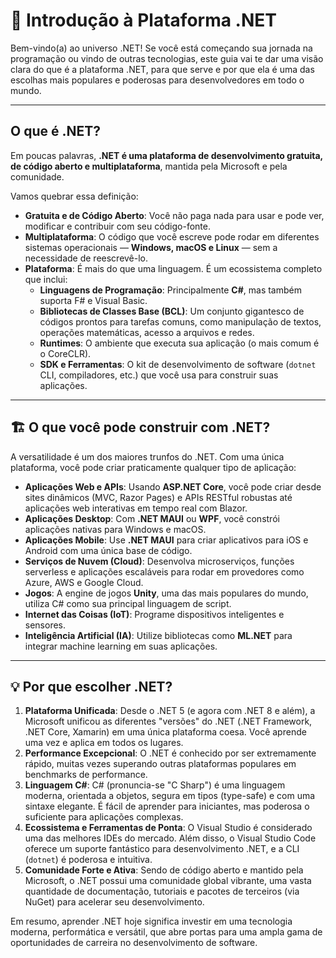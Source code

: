 # 🚀 Introdução à Plataforma .NET

Bem-vindo(a) ao universo .NET! Se você está começando sua jornada na programação ou vindo de outras tecnologias, este guia vai te dar uma visão clara do que é a plataforma .NET, para que serve e por que ela é uma das escolhas mais populares e poderosas para desenvolvedores em todo o mundo.

---

## O que é .NET?

Em poucas palavras, **.NET é uma plataforma de desenvolvimento gratuita, de código aberto e multiplataforma**, mantida pela Microsoft e pela comunidade.

Vamos quebrar essa definição:

- **Gratuita e de Código Aberto**: Você não paga nada para usar e pode ver, modificar e contribuir com seu código-fonte.
- **Multiplataforma**: O código que você escreve pode rodar em diferentes sistemas operacionais — **Windows, macOS e Linux** — sem a necessidade de reescrevê-lo.
- **Plataforma**: É mais do que uma linguagem. É um ecossistema completo que inclui:
  - **Linguagens de Programação**: Principalmente **C#**, mas também suporta F# e Visual Basic.
  - **Bibliotecas de Classes Base (BCL)**: Um conjunto gigantesco de códigos prontos para tarefas comuns, como manipulação de textos, operações matemáticas, acesso a arquivos e redes.
  - **Runtimes**: O ambiente que executa sua aplicação (o mais comum é o CoreCLR).
  - **SDK e Ferramentas**: O kit de desenvolvimento de software (`dotnet` CLI, compiladores, etc.) que você usa para construir suas aplicações.

---

## 🏗️ O que você pode construir com .NET?

A versatilidade é um dos maiores trunfos do .NET. Com uma única plataforma, você pode criar praticamente qualquer tipo de aplicação:

- **Aplicações Web e APIs**: Usando **ASP.NET Core**, você pode criar desde sites dinâmicos (MVC, Razor Pages) e APIs RESTful robustas até aplicações web interativas em tempo real com Blazor.
- **Aplicações Desktop**: Com **.NET MAUI** ou **WPF**, você constrói aplicações nativas para Windows e macOS.
- **Aplicações Mobile**: Use **.NET MAUI** para criar aplicativos para iOS e Android com uma única base de código.
- **Serviços de Nuvem (Cloud)**: Desenvolva microserviços, funções serverless e aplicações escaláveis para rodar em provedores como Azure, AWS e Google Cloud.
- **Jogos**: A engine de jogos **Unity**, uma das mais populares do mundo, utiliza C# como sua principal linguagem de script.
- **Internet das Coisas (IoT)**: Programe dispositivos inteligentes e sensores.
- **Inteligência Artificial (IA)**: Utilize bibliotecas como **ML.NET** para integrar machine learning em suas aplicações.

---

## 💡 Por que escolher .NET?

1. **Plataforma Unificada**: Desde o .NET 5 (e agora com .NET 8 e além), a Microsoft unificou as diferentes "versões" do .NET (.NET Framework, .NET Core, Xamarin) em uma única plataforma coesa. Você aprende uma vez e aplica em todos os lugares.
2. **Performance Excepcional**: O .NET é conhecido por ser extremamente rápido, muitas vezes superando outras plataformas populares em benchmarks de performance.
3. **Linguagem C#**: C# (pronuncia-se "C Sharp") é uma linguagem moderna, orientada a objetos, segura em tipos (type-safe) e com uma sintaxe elegante. É fácil de aprender para iniciantes, mas poderosa o suficiente para aplicações complexas.
4. **Ecossistema e Ferramentas de Ponta**: O Visual Studio é considerado uma das melhores IDEs do mercado. Além disso, o Visual Studio Code oferece um suporte fantástico para desenvolvimento .NET, e a CLI (`dotnet`) é poderosa e intuitiva.
5. **Comunidade Forte e Ativa**: Sendo de código aberto e mantido pela Microsoft, o .NET possui uma comunidade global vibrante, uma vasta quantidade de documentação, tutoriais e pacotes de terceiros (via NuGet) para acelerar seu desenvolvimento.

Em resumo, aprender .NET hoje significa investir em uma tecnologia moderna, performática e versátil, que abre portas para uma ampla gama de oportunidades de carreira no desenvolvimento de software.
